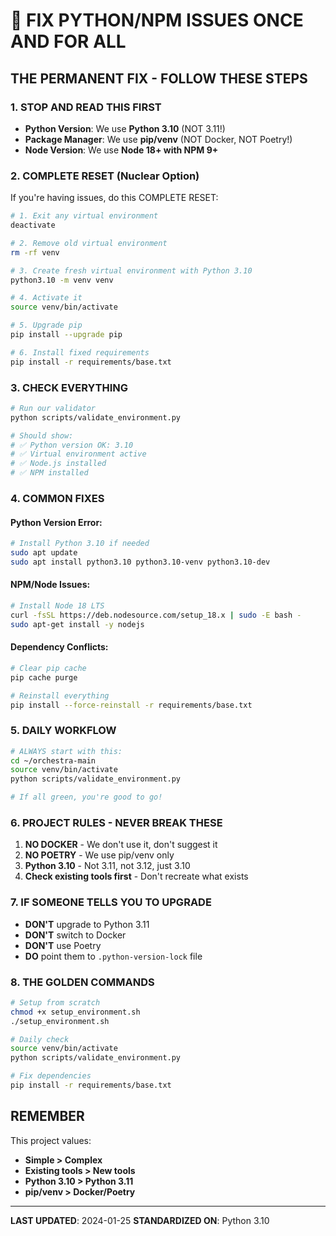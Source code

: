 # 🚨 FIX PYTHON/NPM ISSUES ONCE AND FOR ALL

## THE PERMANENT FIX - FOLLOW THESE STEPS

### 1. STOP AND READ THIS FIRST
- **Python Version**: We use **Python 3.10** (NOT 3.11!)
- **Package Manager**: We use **pip/venv** (NOT Docker, NOT Poetry!)
- **Node Version**: We use **Node 18+ with NPM 9+**

### 2. COMPLETE RESET (Nuclear Option)
If you're having issues, do this COMPLETE RESET:

```bash
# 1. Exit any virtual environment
deactivate

# 2. Remove old virtual environment
rm -rf venv

# 3. Create fresh virtual environment with Python 3.10
python3.10 -m venv venv

# 4. Activate it
source venv/bin/activate

# 5. Upgrade pip
pip install --upgrade pip

# 6. Install fixed requirements
pip install -r requirements/base.txt
```

### 3. CHECK EVERYTHING
```bash
# Run our validator
python scripts/validate_environment.py

# Should show:
# ✅ Python version OK: 3.10
# ✅ Virtual environment active
# ✅ Node.js installed
# ✅ NPM installed
```

### 4. COMMON FIXES

#### Python Version Error:
```bash
# Install Python 3.10 if needed
sudo apt update
sudo apt install python3.10 python3.10-venv python3.10-dev
```

#### NPM/Node Issues:
```bash
# Install Node 18 LTS
curl -fsSL https://deb.nodesource.com/setup_18.x | sudo -E bash -
sudo apt-get install -y nodejs
```

#### Dependency Conflicts:
```bash
# Clear pip cache
pip cache purge

# Reinstall everything
pip install --force-reinstall -r requirements/base.txt
```

### 5. DAILY WORKFLOW
```bash
# ALWAYS start with this:
cd ~/orchestra-main
source venv/bin/activate
python scripts/validate_environment.py

# If all green, you're good to go!
```

### 6. PROJECT RULES - NEVER BREAK THESE
1. **NO DOCKER** - We don't use it, don't suggest it
2. **NO POETRY** - We use pip/venv only
3. **Python 3.10** - Not 3.11, not 3.12, just 3.10
4. **Check existing tools first** - Don't recreate what exists

### 7. IF SOMEONE TELLS YOU TO UPGRADE
- **DON'T** upgrade to Python 3.11
- **DON'T** switch to Docker
- **DON'T** use Poetry
- **DO** point them to `.python-version-lock` file

### 8. THE GOLDEN COMMANDS
```bash
# Setup from scratch
chmod +x setup_environment.sh
./setup_environment.sh

# Daily check
source venv/bin/activate
python scripts/validate_environment.py

# Fix dependencies
pip install -r requirements/base.txt
```

## REMEMBER
This project values:
- **Simple > Complex**
- **Existing tools > New tools**
- **Python 3.10 > Python 3.11**
- **pip/venv > Docker/Poetry**

---
**LAST UPDATED**: 2024-01-25
**STANDARDIZED ON**: Python 3.10
